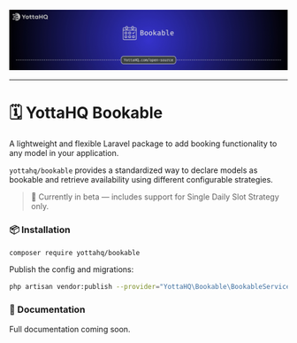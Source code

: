 ![alt text](./.github/cover.jpg "🗓️ YottaHQ Bookable")

---

# 🗓️ YottaHQ Bookable
A lightweight and flexible Laravel package to add booking functionality to any model in your application.

`yottahq/bookable` provides a standardized way to declare models as bookable and retrieve availability using different configurable strategies.

> 🔖 Currently in beta — includes support for Single Daily Slot Strategy only.

### 📦 Installation
```bash
composer require yottahq/bookable
```

Publish the config and migrations:

```bash
php artisan vendor:publish --provider="YottaHQ\Bookable\BookableServiceProvider"
```

### 📘 Documentation
Full documentation coming soon.
